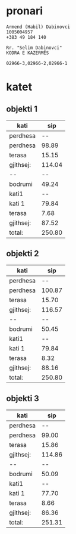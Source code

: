 # pronari

```
Armend (Habil) Dabinovci
1005004957
+383 49 184 140

Rr. "Selim Dabinovci"
KODRA E KAZERMËS

02966-3,02966-2,02966-1
```

# katet

## objekti 1

| kati | sip |
| -------------- | --------------- |
| perdhesa | -- |
| perdhesa | 98.89 |
| terasa | 15.15 |
| gjithsej: | 114.04 |
| -- | -- |
| bodrumi | 49.24 |
| kati1 | -- |
| kati 1 | 79.84 |
| terasa | 7.68 |
| gjithsej: | 87.52 |
| total: | 250.80 |

## objekti 2

| kati | sip |
| -------------- | --------------- |
| perdhesa | -- |
| perdhesa | 100.87 |
| terasa | 15.70 |
| gjithsej: | 116.57 |
| -- | -- |
| bodrumi | 50.45 |
| kati1 | -- |
| kati 1 | 79.84 |
| terasa | 8.32 |
| gjithsej: | 88.16 |
| total: | 250.80 |

## objekti 3

| kati | sip |
| -------------- | --------------- |
| perdhesa | -- |
| perdhesa | 99.00 |
| terasa | 15.86 |
| gjithsej: | 114.86 |
| -- | -- |
| bodrumi | 50.09 |
| kati1 | -- |
| kati 1 | 77.70 |
| terasa | 8.66 |
| gjithsej: | 86.36 |
| total: | 251.31 |
